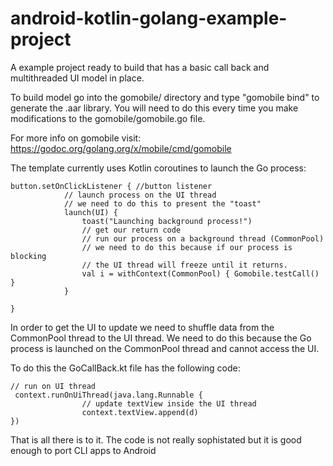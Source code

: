 # android-kotlin-golang-example-project
A example project ready to build that has a basic call back and multithreaded UI model in place.

To build model go into the gomobile/ directory and type "gomobile bind" to generate the .aar library. 
You will need to do this every time you make modifications to the gomobile/gomobile.go file.

For more info on gomobile visit: https://godoc.org/golang.org/x/mobile/cmd/gomobile

The template currently uses Kotlin coroutines to launch the Go process:
```
button.setOnClickListener { //button listener
            // launch process on the UI thread
            // we need to do this to present the "toast"
            launch(UI) { 
                toast("Launching background process!") 
                // get our return code
                // run our process on a background thread (CommonPool)
                // we need to do this because if our process is blocking
                // the UI thread will freeze until it returns.
                val i = withContext(CommonPool) { Gomobile.testCall() }
            }

}

```

In order to get the UI to update we need to shuffle data from the CommonPool thread to the UI thread.
We need to do this because the Go process is launched on the CommonPool thread and cannot access the UI.

To do this the GoCallBack.kt file has the following code:
```
// run on UI thread
 context.runOnUiThread(java.lang.Runnable {
                // update textView inside the UI thread
                context.textView.append(d)
})
```

That is all there is to it. The code is not really sophistated but it is good enough to port CLI apps to Android
